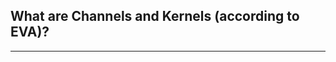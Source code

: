 What are Channels and Kernels (according to EVA)?
-------------------------------------------------
-------------------------------------------------

